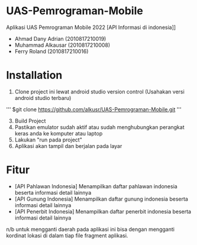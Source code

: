 # UAS-Pemrograman-Mobile

Aplikasi UAS Pemrograman Mobile 2022
[API Informasi di indonesia]]
- Ahmad Dany Adrian (2010817210019)
- Muhammad Alkausar (2010817210008)
- Ferry Roland (2010817210016)

# Installation
1. Clone project ini lewat android studio version control (Usahakan versi android studio terbaru)

'''
$git clone https://github.com/alkusr/UAS-Pemrograman-Mobile.git
'''

3. Build Project
4. Pastikan emulator sudah aktif atau sudah menghubungkan perangkat keras anda ke komputer atau laptop
5. Lakukan "run pada project"
6. Aplikasi akan tampil dan berjalan pada layar

# Fitur
- [API Pahlawan Indonesia] Menampilkan daftar pahlawan indonesia beserta informasi detail lainnya
- [API Gunung Indonesia] Menampilkan daftar gunung indonesia beserta informasi detail lainnya
- [API Penerbit Indonesia] Menampilkan daftar penerbit indonesia beserta informasi detail lainnya

n/b untuk mengganti daerah pada aplikasi ini bisa dengan mengganti kordinat lokasi di dalam tiap file fragment aplikasi.
